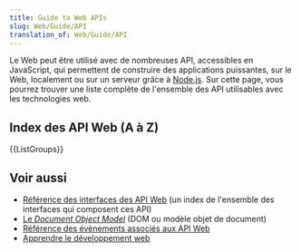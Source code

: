 ```yaml
---
title: Guide to Web APIs
slug: Web/Guide/API
translation_of: Web/Guide/API
---
```


Le Web peut être utilisé avec de nombreuses API, accessibles en JavaScript, qui permettent de construire des applications puissantes, sur le Web, localement ou sur un serveur grâce à [Node.js](https://nodejs.org/). Sur cette page, vous pourrez trouver une liste complète de l'ensemble des API utilisables avec les technologies web.

## Index des API Web (A à Z)

{{ListGroups}}

## Voir aussi

- [Référence des interfaces des API Web](/fr/docs/Web/API) (un index de l'ensemble des interfaces qui composent ces API)
- [Le _Document Object Model_](/fr/docs/Web/API/Document_Object_Model) (DOM ou modèle objet de document)
- [Référence des évènements associés aux API Web](/fr/docs/Web/Events)
- [Apprendre le développement web](/fr/docs/Apprendre)
